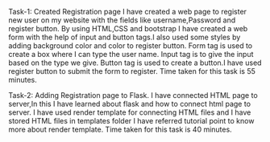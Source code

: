 Task-1: Created Registration page
I have created a web page to register new user on my website with the fields like username,Password and register button.
By using HTML,CSS and bootstrap I have created a web form with the help of input and button tags.I also used some styles by adding background color and color to register button.
Form tag is used to create a box where I can type the user name.
Input tag is to give the input based on the type we give.
Button tag is used to create a button.I have used register button to submit the  form to register.
Time taken for this task is 55 minutes.

Task-2: Adding Registration page to Flask.
I have connected HTML page to server,In this I have learned about flask and how to connect html page to server.
I have used render template for connecting HTML files and I have stored HTML files in templates folder
I have referred tutorial point to know more about render template.
Time taken for this task is 40 minutes.